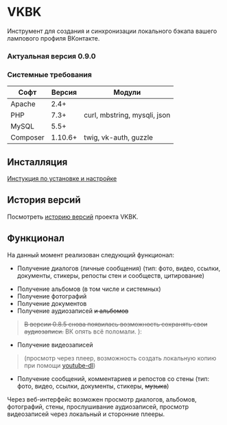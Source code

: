 # VKBK
Инструмент для создания и синхронизации локального бэкапа вашего лампового профиля ВКонтакте.

### Актуальная версия 0.9.0

### Системные требования
Софт | Версия | Модули
--- | --- | ---
Apache | 2.4+ | 
PHP | 7.3+ | curl, mbstring, mysqli, json
MySQL | 5.5+ | 
Composer | 1.10.6+ | twig, vk-auth, guzzle

## Инсталляция
[Инстукция по установке и настройке](https://github.com/Chiaki/VKBK/wiki/Установка-и-настройка)

## История версий
Посмотреть [историю версий](CHANGELOG.md) проекта VKBK.

## Функционал
На данный момент реализован следующий функционал:
+ Получение диалогов (личные сообщения) (тип: фото, видео, ссылки, документы, стикеры, репосты стен и сообществ, цитирование)
- Получение альбомов (в том числе и системных)
- Получение фотографий
- Получение документов
- Получение аудиозаписей ~~и альбомов~~
> ~~В версии 0.8.5 снова появилась возможность сохранять свои аудиозаписи.~~ ВК опять всё поломали. ):
- Получение видеозаписей
> (просмотр через плеер, возможность создать локальную копию при помощи [youtube-dl](https://github.com/rg3/youtube-dl))
* Получение сообщений, комментариев и репостов со стены (тип: фото, видео, ссылки, документы, стикеры, ~~музыка~~)

Через веб-интерфейс возможен просмотр диалогов, альбомов, фотографий, стены, прослушивание аудиозаписей, просмотр видеозаписей через локальный и сторонние плееры.

